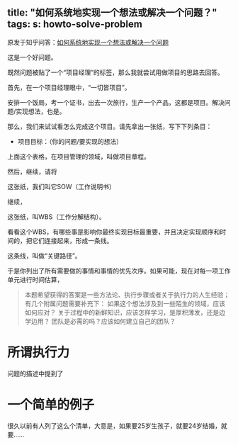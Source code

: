 title: "如何系统地实现一个想法或解决一个问题？"
tags:
s: howto-solve-problem
---


原发于知乎问答：[如何系统地实现一个想法或解决一个问题](http://www.zhihu.com/question/29380209)

这是一个好问题。

既然问题被贴了一个“项目经理”的标签，那么我就尝试用做项目的思路去回答。

首先，在一个项目经理眼中，“一切皆项目”。

安排一个饭局，考一个证书，出去一次旅行，生产一个产品，这都是项目。解决问题/实现想法，也是。

那么，我们来试试看怎么完成这个项目。请先拿出一张纸，写下下列条目：

- 项目目标：（你的问题/要实现的想法）


上面这个表格，在项目管理的领域，叫做项目章程。

然后，继续，请将

这张纸，我们叫它SOW（工作说明书）

继续，


这张纸，叫WBS（工作分解结构）。

看看这个WBS，有哪些事是影响你最终实现目标最重要，并且决定实现顺序和时间的，把它们连接起来，形成一条线。

这条线，叫做“关键路径”。

于是你列出了所有需要做的事情和事情的优先次序。如果可能，现在对每一项工作单元进行时间估算，

>本题希望获得的答案是一些方法论、执行步骤或者关于执行力的人生经验；
有几个附属问题需要补充下：
如果这个想法涉及到一些陌生的领域，应该如何应对？
关于过程中的新鲜知识，应该怎样学习，是厚积薄发，还是边学边用？
团队是必需的吗？应该如何建立自己的团队？

# 所谓执行力

问题的描述中提到了

# 一个简单的例子

很久以前有人列了这么个清单，大意是，如果要25岁生孩子，就要24岁结婚，就要……
